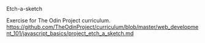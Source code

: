 Etch-a-sketch 

Exercise for The Odin Project curriculum.
https://github.com/TheOdinProject/curriculum/blob/master/web_development_101/javascript_basics/project_etch_a_sketch.md
